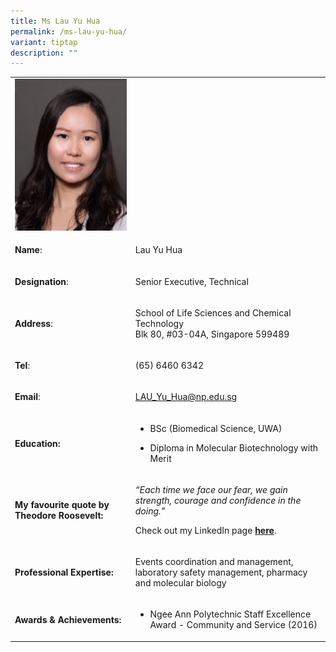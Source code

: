 ```yaml
---
title: Ms Lau Yu Hua
permalink: /ms-lau-yu-hua/
variant: tiptap
description: ""
---
```

<table style="minWidth: 50px">
<colgroup>
<col>
<col>
</colgroup>
<tbody>
<tr>
<td rowspan="1" colspan="1">
<div class="isomer-image-wrapper">
<img style="width: 100%" height="auto" width="100%" alt="Lau Yu Hua" src="/images/LSCT/Yuhua_Lau.jpg">
</div>
</td>
<td rowspan="1" colspan="1">
<p></p>
</td>
</tr>
<tr>
<td rowspan="1" colspan="1">
<p><strong>Name</strong>:&nbsp;&nbsp;&nbsp;&nbsp;&nbsp;&nbsp;&nbsp;&nbsp;&nbsp;&nbsp;&nbsp;&nbsp;&nbsp;&nbsp;&nbsp;&nbsp;&nbsp;&nbsp;&nbsp;&nbsp;&nbsp;&nbsp;&nbsp;&nbsp;&nbsp;</p>
</td>
<td rowspan="1" colspan="1">
<p>​Lau Yu Hua</p>
</td>
</tr>
<tr>
<td rowspan="1" colspan="1">
<p>​<strong>Designation</strong>:</p>
</td>
<td rowspan="1" colspan="1">
<p>Senior Executive, Technical​​</p>
</td>
</tr>
<tr>
<td rowspan="1" colspan="1">
<p><strong>Address</strong>: ​</p>
</td>
<td rowspan="1" colspan="1">
<p>School of Life Sciences and Chemical Technology
<br>Blk 80, #03-04A, Singapore 599489​</p>
</td>
</tr>
<tr>
<td rowspan="1" colspan="1">
<p><strong>Tel</strong>: &nbsp;&nbsp;&nbsp; ​</p>
</td>
<td rowspan="1" colspan="1">
<p>(65) 6460 6342</p>
</td>
</tr>
<tr>
<td rowspan="1" colspan="1">
<p><strong>Email</strong>: ​</p>
</td>
<td rowspan="1" colspan="1">
<p><a href="mailto:LAU_Yu_Hua@np.edu.sg" rel="noopener noreferrer nofollow" target="_blank">LAU_Yu_Hua@np.edu.sg</a>
</p>
</td>
</tr>
<tr>
<td rowspan="1" colspan="1">
<p><strong>Education:</strong>
</p>
</td>
<td rowspan="1" colspan="1">
<ul data-tight="true" class="tight">
<li>
<p>BSc (Biomedical Science, UWA)</p>
</li>
<li>
<p>Diploma in Molecular Biotechnology with Merit</p>
</li>
</ul>
</td>
</tr>
<tr>
<td rowspan="1" colspan="1">
<p><strong>My favourite quote by Theodore Roosevelt:</strong>
</p>
</td>
<td rowspan="1" colspan="1">
<p><em>“Each time we face our fear, we gain strength, courage and confidence in the doing.”</em>
</p>
<p>Check out my LinkedIn page <strong><a href="https://sg.linkedin.com/in/evelyn-lau" rel="noopener noreferrer nofollow" target="_blank">here</a></strong>.</p>
</td>
</tr>
<tr>
<td rowspan="1" colspan="1">
<p><strong>Professional Expertise:</strong>
</p>
</td>
<td rowspan="1" colspan="1">
<p>Events coordination and management, laboratory safety management, pharmacy
and molecular biology</p>
</td>
</tr>
<tr>
<td rowspan="1" colspan="1">
<p><strong>Awards &amp; Achievements:</strong>
</p>
</td>
<td rowspan="1" colspan="1">
<ul data-tight="true" class="tight">
<li>
<p>Ngee Ann Polytechnic Staff Excellence Award - Community and Service (2016)</p>
</li>
</ul>
</td>
</tr>
</tbody>
</table>
<p></p>